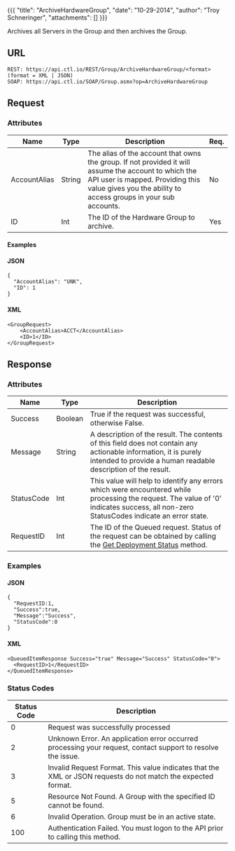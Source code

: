 {{{
  "title": "ArchiveHardwareGroup",
  "date": "10-29-2014",
  "author": "Troy Schneringer",
  "attachments": []
}}}

Archives all Servers in the Group and then archives the Group.

## URL

    REST: https://api.ctl.io/REST/Group/ArchiveHardwareGroup/<format> (format = XML | JSON)
    SOAP: https://api.ctl.io/SOAP/Group.asmx?op=ArchiveHardwareGroup

## Request

### Attributes

| Name | Type | Description | Req. |
| --- | --- | --- | --- |
| AccountAlias | String | The alias of the account that owns the group. If not provided it will assume the account to which the API user is mapped. Providing this value gives you the ability to access groups in your sub accounts. | No |
| ID | Int | The ID of the Hardware Group to archive. | Yes |

#### Examples

#### JSON

    {
      "AccountAlias": "UNK",
      "ID": 1
    }

#### XML

    <GroupRequest>
        <AccountAlias>ACCT</AccountAlias>
        <ID>1</ID>
    </GroupRequest>

## Response

### Attributes

| Name | Type | Description |
| --- | --- | --- |
| Success | Boolean | True if the request was successful, otherwise False. |
| Message | String | A description of the result. The contents of this field does not contain any actionable information, it is purely intended to provide a human readable description of the result. |
| StatusCode | Int | This value will help to identify any errors which were encountered while processing the request. The value of '0' indicates success, all non-zero StatusCodes indicate an error state. |
| RequestID | Int | The ID of the Queued request. Status of the request can be obtained by calling the [Get Deployment Status](../Blueprint/get-deployment-status.md) method. |

### Examples

#### JSON

    {
      "RequestID:1,
      "Success":true,
      "Message":"Success",
      "StatusCode":0
    }

#### XML

    <QueuedItemResponse Success="true" Message="Success" StatusCode="0">
      <RequestID>1</RequestID>
    </QueuedItemResponse>


### Status Codes

| Status Code | Description |
| --- | --- |
| 0 | Request was successfully processed |
| 2 | Unknown Error.  An application error occurred processing your request, contact support to resolve the issue. |
| 3 | Invalid Request Format. This value indicates that the XML or JSON requests do not match the expected format. |
| 5 | Resource Not Found.  A Group with the specified ID cannot be found. |
| 6 | Invalid Operation.  Group must be in an active state. |
| 100 | Authentication Failed.  You must logon to the API prior to calling this method. |

